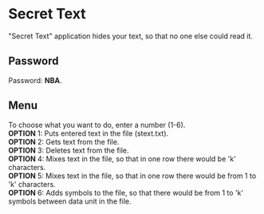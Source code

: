 # Secret Text
"Secret Text" application hides your text, so that no one else could read it.

## Password
Password: **NBA**.

## Menu
To choose what you want to do, enter a number (1-6).  
**OPTION** 1: Puts entered text in the file (stext.txt).  
**OPTION** 2: Gets text from the file.  
**OPTION** 3: Deletes text from the file.  
**OPTION** 4: Mixes text in the file, so that in one row there would be 'k' characters.  
**OPTION** 5: Mixes text in the file, so that in one row there would be from 1 to 'k' characters.  
**OPTION** 6: Adds symbols to the file, so that there would be from 1 to 'k' symbols between data unit in the file.
